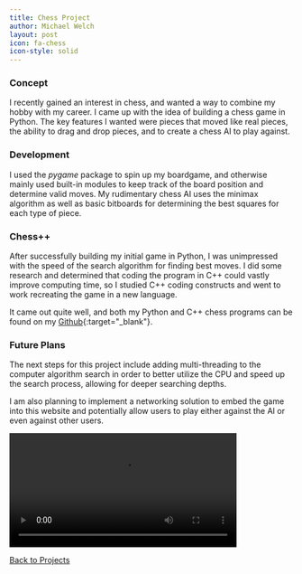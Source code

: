 ```yaml
---
title: Chess Project
author: Michael Welch
layout: post
icon: fa-chess
icon-style: solid
---
```

### Concept
I recently gained an interest in chess, and wanted a way to combine my hobby with my career. I came up with the idea of building a chess game in Python. The key features I wanted were pieces that moved like real pieces, the ability to drag and drop pieces, and to create a chess AI to play against.

### Development
I used the *pygame* package to spin up my boardgame, and otherwise mainly used built-in modules to keep track of the board position and determine valid moves. My rudimentary chess AI uses the minimax algorithm as well as basic bitboards for determining the best squares for each type of piece.

### Chess++
After successfully building my initial game in Python, I was unimpressed with the speed of the search algorithm for finding best moves. I did some research and determined that coding the program in C++ could vastly improve computing time, so I studied C++ coding constructs and went to work recreating the game in a new language.

It came out quite well, and both my Python and C++ chess programs can be found on my [Github](https://github.com/Michael-Welch/projects){:target="_blank"}.

### Future Plans
The next steps for this project include adding multi-threading to the computer algorithm search in order to better utilize the CPU and speed up the search process, allowing for deeper searching depths. 

I am also planning to implement a networking solution to embed the game into this website and potentially allow users to play either against the AI or even against other users.

<video autoplay="autoplay" loop="true" width="80%"> 
    <source src="/assets/videos/chess-demo.mkv" type="video/mp4" /> 
    <img src="/assets/videos/chess-demo.mkv" width="90%" /> 
</video> 

<a href="/blog">Back to Projects</a>